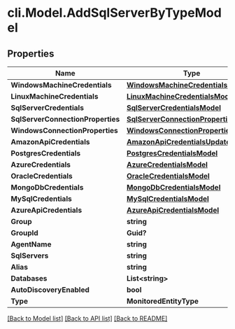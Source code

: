 # cli.Model.AddSqlServerByTypeModel

## Properties

Name | Type | Description | Notes
------------ | ------------- | ------------- | -------------
**WindowsMachineCredentials** | [**WindowsMachineCredentialsModel**](WindowsMachineCredentialsModel.md) |  | [optional] 
**LinuxMachineCredentials** | [**LinuxMachineCredentialsModel**](LinuxMachineCredentialsModel.md) |  | [optional] 
**SqlServerCredentials** | [**SqlServerCredentialsModel**](SqlServerCredentialsModel.md) |  | [optional] 
**SqlServerConnectionProperties** | [**SqlServerConnectionPropertiesModel**](SqlServerConnectionPropertiesModel.md) |  | [optional] 
**WindowsConnectionProperties** | [**WindowsConnectionPropertiesModel**](WindowsConnectionPropertiesModel.md) |  | [optional] 
**AmazonApiCredentials** | [**AmazonApiCredentialsUpdateDto**](AmazonApiCredentialsUpdateDto.md) |  | [optional] 
**PostgresCredentials** | [**PostgresCredentialsModel**](PostgresCredentialsModel.md) |  | [optional] 
**AzureCredentials** | [**AzureCredentialsModel**](AzureCredentialsModel.md) |  | [optional] 
**OracleCredentials** | [**OracleCredentialsModel**](OracleCredentialsModel.md) |  | [optional] 
**MongoDbCredentials** | [**MongoDbCredentialsModel**](MongoDbCredentialsModel.md) |  | [optional] 
**MySqlCredentials** | [**MySqlCredentialsModel**](MySqlCredentialsModel.md) |  | [optional] 
**AzureApiCredentials** | [**AzureApiCredentialsModel**](AzureApiCredentialsModel.md) |  | [optional] 
**Group** | **string** |  | [optional] 
**GroupId** | **Guid?** |  | [optional] 
**AgentName** | **string** |  | [optional] 
**SqlServers** | **string** |  | [optional] 
**Alias** | **string** |  | [optional] 
**Databases** | **List&lt;string&gt;** |  | [optional] 
**AutoDiscoveryEnabled** | **bool** |  | [optional] 
**Type** | **MonitoredEntityType** |  | [optional] 

[[Back to Model list]](../README.md#documentation-for-models) [[Back to API list]](../README.md#documentation-for-api-endpoints) [[Back to README]](../README.md)

